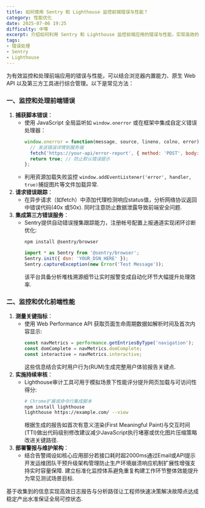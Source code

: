```yaml
---
title: 如何使用 Sentry 和 Lighthouse 监控前端错误与性能？
category: 性能优化
date: 2025-07-06 19:25
difficulty: 中等
excerpt: 介绍如何利用 Sentry 和 Lighthouse 监控前端应用的错误与性能，实现高效的错误处理和性能优化。
tags:
- 错误处理
- Sentry
- Lighthouse
---
```

为有效监控和处理前端应用的错误与性能，可以结合浏览器内置能力、原生 Web API 以及第三方工具进行综合管理。以下是常见方法：  

### 一、监控和处理前端错误

1. **捕获脚本错误**：  
   - 使用 JavaScript 全局监听如 `window.onerror` 或在框架中集成自定义错误处理器：  
     ```javascript
     window.onerror = function(message, source, lineno, colno, error) {
       // 发送错误详情到服务端
       fetch('https://your-api/error-report', { method: 'POST', body: JSON.stringify({ message, source }) });
       return true; // 防止默认错误提示
     };
     ```
   - 利用资源加载失败监控 `window.addEventListener('error', handler, true)`捕捉图片等文件加载异常.  
2. **请求错误跟踪**：  
   - 在异步请求（如fetch）中添加代理检测响应status值，分析网络协议返回中错误代码(40x 或50x). 同时注意防止数据泄露导致前端安全问题.  
3. **集成第三方错误服务**：  
   - Sentry提供自动错误搜集跟踪能力，注册帐号配置上报通道实现闭环诊断优化:  
     ```bash
     npm install @sentry/browser
     ```  
     ```javascript
     import * as Sentry from '@sentry/browser';
     Sentry.init({ dsn: 'YOUR_DSN_HERE' });
     Sentry.captureException(new Error('Test Message'));
     ```
     该平台具备分析堆栈溯源细节让实时报警变成自动化环节大幅提升处理效率.  

### 二、监控和优化前端性能

1. **测量关键指标**：  
   - 使用 Web Performance API 获取页面生命周期数据如解析时间及首次内容显示:  
     ```javascript
     const navMetrics = performance.getEntriesByType('navigation');
     const domComplete = navMetrics.domComplete; 
     const interactive = navMetrics.interactive;
     ```
     这些信息结合实时用户行为(RUM)生成完整用户体验报告关键点.  
2. **实施持续审核**：  
   - Lighthouse审计工具可用于模拟场景下性能评分提升网页加载与可访问性得分:  
     ```bash
     # Chrome扩展或命令行集成脚本
     npm install lighthouse
     lighthouse https://example.com/ --view
     ```
     根据生成的报告如首次有意义渲染(First Meaningful Paint)与交互时间(TTI)做出代码级别修改建议减少JavaScript执行堵塞或优化图片压缩策略改进关键路径.  
3. **部署警报与维护架构**：  
   - 结合告警阈设如核心应用部分若接口耗时超2000ms通过Email或API提示开发运维团队干预升级架构管理防止生产环境崩溃响应机制扩展性增强支持实时容量保障. 建立标准化监控体系避免重复构建工作环节整体效能提升为常见测试场景目标. 

基于收集到的信息实现高效日志报告与分析路径让工程师快速决策解决故障点达成稳定产出水准保证全局可控状态.
